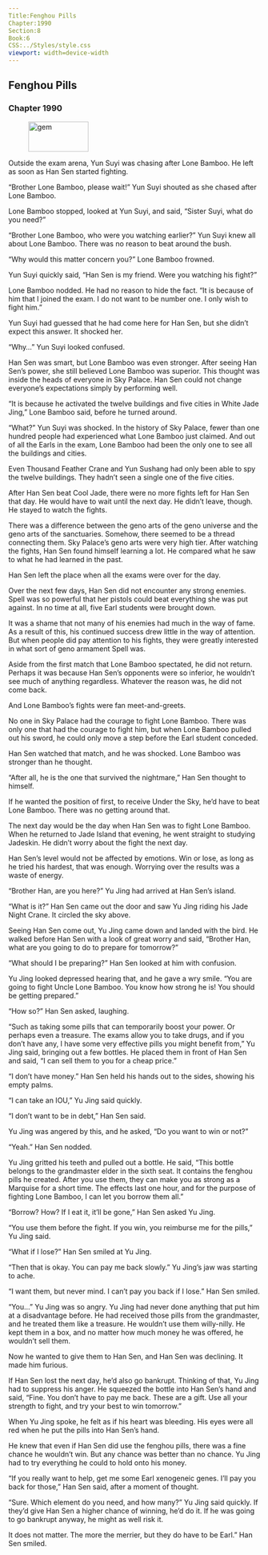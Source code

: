 ```yaml
---
Title:Fenghou Pills 
Chapter:1990 
Section:8 
Book:6 
CSS:../Styles/style.css 
viewport: width=device-width
---
```

  
## Fenghou Pills
### Chapter 1990
  
<figure>
	<img src="../Images/gem.gif" alt="gem" id="gem" width="120" height="60" />
</figure>
  

  
Outside the exam arena, Yun Suyi was chasing after Lone Bamboo. He left as soon as Han Sen started fighting.

“Brother Lone Bamboo, please wait!” Yun Suyi shouted as she chased after Lone Bamboo.

Lone Bamboo stopped, looked at Yun Suyi, and said, “Sister Suyi, what do you need?”

“Brother Lone Bamboo, who were you watching earlier?” Yun Suyi knew all about Lone Bamboo. There was no reason to beat around the bush.

“Why would this matter concern you?” Lone Bamboo frowned.

Yun Suyi quickly said, “Han Sen is my friend. Were you watching his fight?”

Lone Bamboo nodded. He had no reason to hide the fact. “It is because of him that I joined the exam. I do not want to be number one. I only wish to fight him.”

Yun Suyi had guessed that he had come here for Han Sen, but she didn’t expect this answer. It shocked her.

“Why…” Yun Suyi looked confused.

Han Sen was smart, but Lone Bamboo was even stronger. After seeing Han Sen’s power, she still believed Lone Bamboo was superior. This thought was inside the heads of everyone in Sky Palace. Han Sen could not change everyone’s expectations simply by performing well.

“It is because he activated the twelve buildings and five cities in White Jade Jing,” Lone Bamboo said, before he turned around.

“What?” Yun Suyi was shocked. In the history of Sky Palace, fewer than one hundred people had experienced what Lone Bamboo just claimed. And out of all the Earls in the exam, Lone Bamboo had been the only one to see all the buildings and cities.

Even Thousand Feather Crane and Yun Sushang had only been able to spy the twelve buildings. They hadn’t seen a single one of the five cities.

After Han Sen beat Cool Jade, there were no more fights left for Han Sen that day. He would have to wait until the next day. He didn’t leave, though. He stayed to watch the fights.

There was a difference between the geno arts of the geno universe and the geno arts of the sanctuaries. Somehow, there seemed to be a thread connecting them. Sky Palace’s geno arts were very high tier. After watching the fights, Han Sen found himself learning a lot. He compared what he saw to what he had learned in the past.

Han Sen left the place when all the exams were over for the day.

Over the next few days, Han Sen did not encounter any strong enemies. Spell was so powerful that her pistols could beat everything she was put against. In no time at all, five Earl students were brought down.

It was a shame that not many of his enemies had much in the way of fame. As a result of this, his continued success drew little in the way of attention. But when people did pay attention to his fights, they were greatly interested in what sort of geno armament Spell was.

Aside from the first match that Lone Bamboo spectated, he did not return. Perhaps it was because Han Sen’s opponents were so inferior, he wouldn’t see much of anything regardless. Whatever the reason was, he did not come back.

And Lone Bamboo’s fights were fan meet-and-greets.

No one in Sky Palace had the courage to fight Lone Bamboo. There was only one that had the courage to fight him, but when Lone Bamboo pulled out his sword, he could only move a step before the Earl student conceded.

Han Sen watched that match, and he was shocked. Lone Bamboo was stronger than he thought.

“After all, he is the one that survived the nightmare,” Han Sen thought to himself.

If he wanted the position of first, to receive Under the Sky, he’d have to beat Lone Bamboo. There was no getting around that.

The next day would be the day when Han Sen was to fight Lone Bamboo. When he returned to Jade Island that evening, he went straight to studying Jadeskin. He didn’t worry about the fight the next day.

Han Sen’s level would not be affected by emotions. Win or lose, as long as he tried his hardest, that was enough. Worrying over the results was a waste of energy.

“Brother Han, are you here?” Yu Jing had arrived at Han Sen’s island.

“What is it?” Han Sen came out the door and saw Yu Jing riding his Jade Night Crane. It circled the sky above.

Seeing Han Sen come out, Yu Jing came down and landed with the bird. He walked before Han Sen with a look of great worry and said, “Brother Han, what are you going to do to prepare for tomorrow?”

“What should I be preparing?” Han Sen looked at him with confusion.

Yu Jing looked depressed hearing that, and he gave a wry smile. “You are going to fight Uncle Lone Bamboo. You know how strong he is! You should be getting prepared.”

“How so?” Han Sen asked, laughing.

“Such as taking some pills that can temporarily boost your power. Or perhaps even a treasure. The exams allow you to take drugs, and if you don’t have any, I have some very effective pills you might benefit from,” Yu Jing said, bringing out a few bottles. He placed them in front of Han Sen and said, “I can sell them to you for a cheap price.”

“I don’t have money.” Han Sen held his hands out to the sides, showing his empty palms.

“I can take an IOU,” Yu Jing said quickly.

“I don’t want to be in debt,” Han Sen said.

Yu Jing was angered by this, and he asked, “Do you want to win or not?”

“Yeah.” Han Sen nodded.

Yu Jing gritted his teeth and pulled out a bottle. He said, “This bottle belongs to the grandmaster elder in the sixth seat. It contains the fenghou pills he created. After you use them, they can make you as strong as a Marquise for a short time. The effects last one hour, and for the purpose of fighting Lone Bamboo, I can let you borrow them all.”

“Borrow? How? If I eat it, it’ll be gone,” Han Sen asked Yu Jing.

“You use them before the fight. If you win, you reimburse me for the pills,” Yu Jing said.

“What if I lose?” Han Sen smiled at Yu Jing.

“Then that is okay. You can pay me back slowly.” Yu Jing’s jaw was starting to ache.

“I want them, but never mind. I can’t pay you back if I lose.” Han Sen smiled.

“You…” Yu Jing was so angry. Yu Jing had never done anything that put him at a disadvantage before. He had received those pills from the grandmaster, and he treated them like a treasure. He wouldn’t use them willy-nilly. He kept them in a box, and no matter how much money he was offered, he wouldn’t sell them.

Now he wanted to give them to Han Sen, and Han Sen was declining. It made him furious.

If Han Sen lost the next day, he’d also go bankrupt. Thinking of that, Yu Jing had to suppress his anger. He squeezed the bottle into Han Sen’s hand and said, “Fine. You don’t have to pay me back. These are a gift. Use all your strength to fight, and try your best to win tomorrow.”

When Yu Jing spoke, he felt as if his heart was bleeding. His eyes were all red when he put the pills into Han Sen’s hand.

He knew that even if Han Sen did use the fenghou pills, there was a fine chance he wouldn’t win. But any chance was better than no chance. Yu Jing had to try everything he could to hold onto his money.

“If you really want to help, get me some Earl xenogeneic genes. I’ll pay you back for those,” Han Sen said, after a moment of thought.

“Sure. Which element do you need, and how many?” Yu Jing said quickly. If they’d give Han Sen a higher chance of winning, he’d do it. If he was going to go bankrupt anyway, he might as well risk it.

It does not matter. The more the merrier, but they do have to be Earl.” Han Sen smiled.